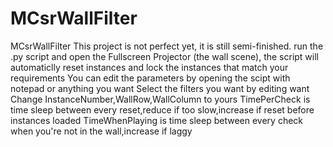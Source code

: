 # MCsrWallFilter
MCsrWallFilter
This project is not perfect yet, it is still semi-finished.
run the .py script and open the Fullscreen Projector (the wall scene), the script will automaticlly reset instances and  lock the instances that match your requirements
You can edit the parameters by opening the scipt with notepad or anything you want
Select the filters you want by editing want
Change InstanceNumber,WallRow,WallColumn to yours
TimePerCheck is time sleep between every reset,reduce if too slow,increase if reset before instances loaded
TimeWhenPlaying is time sleep between every check when you're not in the wall,increase if laggy

